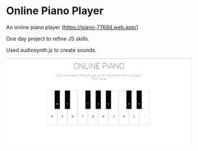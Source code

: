# Online Piano Player
An online piano player (https://piano-7769d.web.app/)

One day project to refine JS skills.

Used audiosynth.js to create sounds.

![Image of a piano](piano.PNG)
